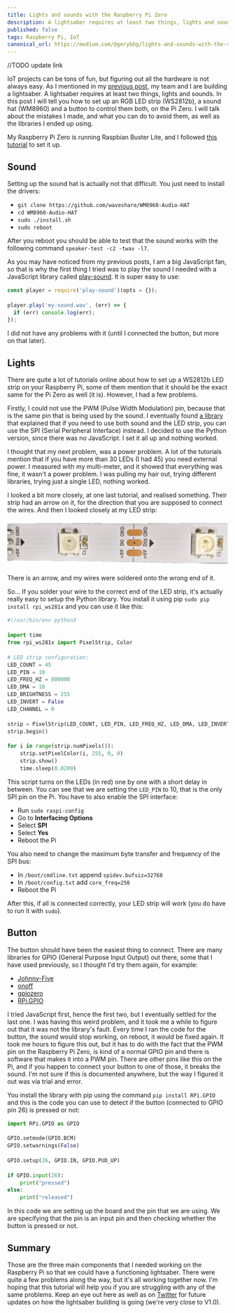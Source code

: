 ```yaml
---
title: Lights and sounds with the Raspberry Pi Zero
description: A lightsaber requires at least two things, lights and sounds. In this post I will tell you how to set up an RGB LED strip (WS2812b), a sound hat (WM8960) and a button to control them both, on the Pi Zero.
published: false
tags: Raspberry Pi, IoT
canonical_url: https://medium.com/@gerybbg/lights-and-sounds-with-the-raspberry-pi-zero-d048f0c6983b
---
```


//TODO update link

IoT projects can be tons of fun, but figuring out all the hardware is not always easy. As I mentioned in my [previous post](//TODO), my team and I are building a lightsaber. A lightsaber requires at least two things, lights and sounds. In this post I will tell you how to set up an RGB LED strip (WS2812b), a sound hat (WM8960) and a button to control them both, on the Pi Zero. I will talk about the mistakes I made, and what you can do to avoid them, as well as the libraries I ended up using.

My Raspberry Pi Zero is running Raspbian Buster Lite, and I followed [this tutorial](https://www.losant.com/blog/getting-started-with-the-raspberry-pi-zero-w-without-a-monitor) to set it up.

## Sound

Setting up the sound hat is actually not that difficult. You just need to install the drivers:

- `git clone https://github.com/waveshare/WM8960-Audio-HAT`
- `cd WM8960-Audio-HAT`
- `sudo ./install.sh`
- `sudo reboot`

After you reboot you should be able to test that the sound works with the following command `speaker-test -c2 -twav -l7`.

As you may have noticed from my previous posts, I am a big JavaScript fan, so that is why the first thing I tried was to play the sound I needed with a JavaScript library called [play-sound](https://www.npmjs.com/package/play-sound). It is super easy to use:

```js
const player = require('play-sound')(opts = {});

player.play('my-sound.wav', (err) => {
  if (err) console.log(err);
});
```

I did not have any problems with it (until I connected the button, but more on that later).

## Lights

There are quite a lot of tutorials online about how to set up a WS2812b LED strip on your Raspberry Pi, some of them mention that it should be the exact same for the Pi Zero as well (it is). However, I had a few problems.

Firstly, I could not use the PWM (Pulse Width Modulation) pin, because that is the same pin that is being used by the sound. I eventually found [a library](https://github.com/jgarff/rpi_ws281x) that explained that if you need to use both sound and the LED strip, you can use the SPI (Serial Peripheral Interface) instead. I decided to use the Python version, since there was no JavaScript. I set it all up and nothing worked.

I thought that my next problem, was a power problem. A lot of the tutorials mention that if you have more than 30 LEDs (I had 45) you need external power. I measured with my multi-meter, and it showed that everything was fine, it wasn't a power problem. I was pulling my hair out, trying different libraries, trying just a single LED, nothing worked.

I looked a bit more closely, at one last tutorial, and realised something. Their strip had an arrow on it, for the direction that you are supposed to connect the wires. And then I looked closely at my LED strip:

![Close up of LED strip with arrow](images/close.png "")

There is an arrow, and my wires were soldered onto the wrong end of it.

So... If you solder your wire to the correct end of the LED strip, it's actually really easy to setup the Python library. You install it using pip `sudo pip install rpi_ws281x` and you can use it like this:

```python
#!/usr/bin/env python3

import time
from rpi_ws281x import PixelStrip, Color

# LED strip configuration:
LED_COUNT = 45
LED_PIN = 10
LED_FREQ_HZ = 800000
LED_DMA = 10
LED_BRIGHTNESS = 255
LED_INVERT = False
LED_CHANNEL = 0

strip = PixelStrip(LED_COUNT, LED_PIN, LED_FREQ_HZ, LED_DMA, LED_INVERT, LED_BRIGHTNESS, LED_CHANNEL)
strip.begin()

for i in range(strip.numPixels()):
    strip.setPixelColor(i, 255, 0, 0)
    strip.show()
    time.sleep(0.0200)
```

This script turns on the LEDs (in red) one by one with a short delay in between. You can see that we are setting the `LED_PIN` to 10, that is the only SPI pin on the Pi. You have to also enable the SPI interface:

- Run `sudo raspi-config`
- Go to **Interfacing Options**
- Select **SPI**
- Select **Yes**
- Reboot the Pi

You also need to change the maximum byte transfer and frequency of the SPI bus:

- In `/boot/cmdline.txt` append `spidev.bufsiz=32768`
- In `/boot/config.txt` add `core_freq=250`
- Reboot the Pi

After this, if all is connected correctly, your LED strip will work (you do have to run it with `sudo`).

## Button

The button should have been the easiest thing to connect. There are many libraries for GPIO (General Purpose Input Output) out there, some that I have used previously, so I thought I'd try them again, for example:

- [Johnny-Five](http://johnny-five.io/)
- [onoff](https://www.npmjs.com/package/onoff)
- [gpiozero](https://gpiozero.readthedocs.io/en/stable/index.html)
- [RPi.GPIO](https://pypi.org/project/RPi.GPIO/)

I tried JavaScript first, hence the first two, but I eventually settled for the last one. I was having this weird problem, and it took me a while to figure out that it was not the library's fault. Every time I ran the code for the button, the sound would stop working, on reboot, it would be fixed again. It took me hours to figure this out, but it has to do with the fact that the PWM pin on the Raspberry Pi Zero, is kind of a normal GPIO pin and there is software that makes it into a PWM pin. There are other pins like this on the Pi, and if you happen to connect your button to one of those, it breaks the sound. I'm not sure if this is documented anywhere, but the way I figured it out was via trial and error.

You install the library with pip using the command `pip install RPi.GPIO` and this is the code you can use to detect if the button (connected to GPIO pin 26) is pressed or not:

```python
import RPi.GPIO as GPIO

GPIO.setmode(GPIO.BCM)
GPIO.setwarnings(False)

GPIO.setup(26, GPIO.IN, GPIO.PUD_UP)

if GPIO.input(26):
    print("pressed")
else:
    print("released")
```

In this code we are setting up the board and the pin that we are using. We are specifying that the pin is an input pin and then checking whether the button is pressed or not.

## Summary

Those are the three main components that I needed working on the Raspberry Pi so that we could have a functioning lightsaber. There were quite a few problems along the way, but it's all working together now. I'm hoping that this tutorial will help you if you are struggling with any of the same problems. Keep an eye out here as well as on [Twitter](https://twitter.com/GerybBg) for future updates on how the lightsaber building is going (we're very close to V1.0).
